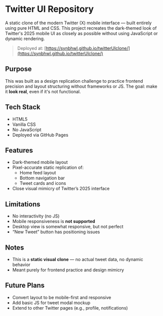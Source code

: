 # Twitter UI Repository

A static clone of the modern Twitter (X) mobile interface — built entirely using pure HTML and CSS. This project recreates the dark-themed look of Twitter's 2025 mobile UI as closely as possible without using JavaScript or dynamic rendering.

> Deployed at: [https://synbhwl.github.io/twitterUIclone/](https://synbhwl.github.io/twitterUIclone/)


## Purpose

This was built as a design replication challenge to practice frontend precision and layout structuring without frameworks or JS. The goal: make it **look real**, even if it's not functional.


## Tech Stack

- HTML5
- Vanilla CSS
- No JavaScript
- Deployed via GitHub Pages

## Features

- Dark-themed mobile layout
- Pixel-accurate static replication of:
  - Home feed layout
  - Bottom navigation bar
  - Tweet cards and icons
- Close visual mimicry of Twitter’s 2025 interface

## Limitations

- No interactivity (no JS)
- Mobile responsiveness is **not supported**  
- Desktop view is somewhat responsive, but not perfect
- “New Tweet” button has positioning issues

## Notes

- This is a **static visual clone** — no actual tweet data, no dynamic behavior
- Meant purely for frontend practice and design mimicry

## Future Plans

- Convert layout to be mobile-first and responsive
- Add basic JS for tweet modal mockup
- Extend to other Twitter pages (e.g., profile, notifications)
